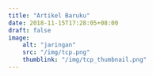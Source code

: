 ```yaml
---
title: "Artikel Baruku"
date: 2018-11-15T17:28:05+08:00
draft: false
image:
    alt: "jaringan"
    src: "/img/tcp.png"
    thumblink: "/img/tcp_thumbnail.png"
---
```


